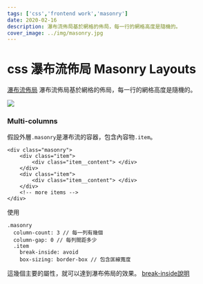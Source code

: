 ```yaml
---
tags: ['css','frontend work','masonry']
date: 2020-02-16
description: 瀑布流佈局基於網格的佈局，每一行的網格高度是隨機的。
cover_image: ../img/masonry.jpg
---
```

# css 瀑布流佈局 Masonry Layouts
[瀑布流佈局](https://www.twblogs.net/a/5b8dc2c32b7177188340769b)
瀑布流佈局基於網格的佈局，每一行的網格高度是隨機的。

![](https://i.imgur.com/QXpoSmM.jpg)

### Multi-columns
假設外層<code>.masonry</code>是瀑布流的容器，包含內容物<code>.item</code>。
```typescript=
<div class="masonry"> 
    <div class="item"> 
        <div class="item__content"> </div> 
    </div> 
    <div class="item"> 
        <div class="item__content"> </div>  
    </div> 
    <!-- more items --> 
</div>

```
使用
```typescript=
.masonry
  column-count: 3 // 每一列有幾個
  column-gap: 0 // 每列間距多少
  .item
    break-inside: avoid
    box-sizing: border-box // 包含匡線寬度
```
這幾個主要的屬性，就可以達到瀑布佈局的效果。
[break-inside說明](https://developer.mozilla.org/zh-CN/docs/Web/CSS/break-inside)